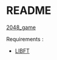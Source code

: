 # README #

[2048_game](https://mega.nz/#!Bl5hUbhR!uA8NeTg06cP_qEm8dQ-uWglwQNLgE2e8qSE0dzMdVHY)

Requirements : 
- [LIBFT](https://bitbucket.org/Tbouder/libft)
